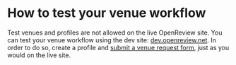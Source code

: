 # How to test your venue workflow

Test venues and profiles are not allowed on the live OpenReview site. You can test your venue workflow using the dev site: [dev.openreview.net](https://dev.openreview.net/). In order to do so, create a profile and [submit a venue request form](../../getting-started/hosting-a-venue-on-openreview/creating-your-venue-instance-submitting-a-venue-request-form.md), just as you would on the live site.
